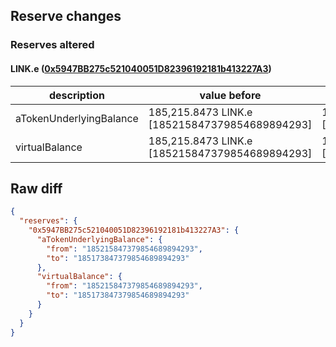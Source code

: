## Reserve changes

### Reserves altered

#### LINK.e ([0x5947BB275c521040051D82396192181b413227A3](https://snowtrace.io/address/0x5947BB275c521040051D82396192181b413227A3))

| description | value before | value after |
| --- | --- | --- |
| aTokenUnderlyingBalance | 185,215.8473 LINK.e [185215847379854689894293] | 185,173.8473 LINK.e [185173847379854689894293] |
| virtualBalance | 185,215.8473 LINK.e [185215847379854689894293] | 185,173.8473 LINK.e [185173847379854689894293] |


## Raw diff

```json
{
  "reserves": {
    "0x5947BB275c521040051D82396192181b413227A3": {
      "aTokenUnderlyingBalance": {
        "from": "185215847379854689894293",
        "to": "185173847379854689894293"
      },
      "virtualBalance": {
        "from": "185215847379854689894293",
        "to": "185173847379854689894293"
      }
    }
  }
}
```